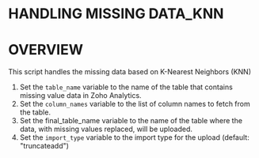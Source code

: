 # HANDLING MISSING DATA_KNN

# OVERVIEW
This script handles the missing data based on K-Nearest Neighbors (KNN)

1. Set the `table_name` variable to the name of the table that contains missing value data in Zoho Analytics.
2. Set the `column_names` variable to the list of column names to fetch from the table.
3. Set the final_table_name variable to the name of the table where the data, with missing values replaced, will be uploaded.
4. Set the `import_type` variable to the import type for the upload (default: "truncateadd")

